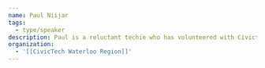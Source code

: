 ```yaml
---
name: Paul Niijar
tags:
  - type/speaker
description: Paul is a reluctant techie who has volunteered with Civictech Waterloo Region since 2018, where he helped with site-building and data entry on the Waterloo Region Votes project. He also contributes event listings to https://watcamp.com and helps organize a local Linux user group at https://kwlug.org .
organization:
  - '[[CivicTech Waterloo Region]]'
---
```

